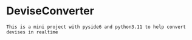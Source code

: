 ﻿# DeviseConverter
`This is a mini project with pyside6 and python3.11 to help convert devises in realtime`